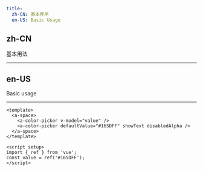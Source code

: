 ```yaml
title:
  zh-CN: 基本使用
  en-US: Basic Usage
```

## zh-CN

基本用法

---

## en-US

Basic usage

---

```vue
<template>
  <a-space>
    <a-color-picker v-model="value" />
    <a-color-picker defaultValue="#165DFF" showText disabledAlpha />
  </a-space>
</template>

<script setup>
import { ref } from 'vue';
const value = ref('#165DFF');
</script>
```
